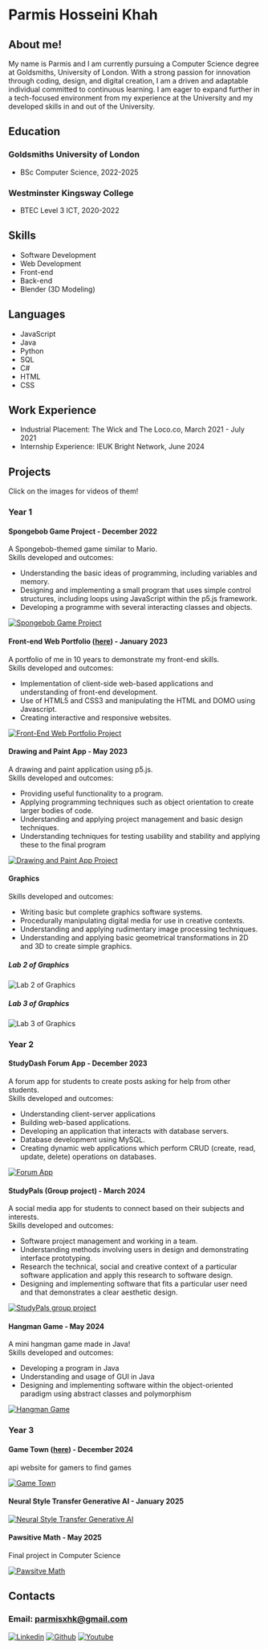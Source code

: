 # Parmis Hosseini Khah

## About me!
My name is Parmis and I am currently pursuing a Computer Science degree at Goldsmiths, University of London. With a strong passion for innovation through coding, design, and digital creation, I am a driven and adaptable individual committed to continuous learning. I am eager to expand further in a tech-focused environment from my experience at the University and my developed skills in and out of the University.

## Education
### Goldsmiths University of London
- BSc Computer Science, 2022-2025
  
### Westminster Kingsway College
- BTEC Level 3 ICT, 2020-2022

## Skills 
- Software Development
- Web Development
- Front-end
- Back-end
- Blender (3D Modeling)

## Languages
- JavaScript
- Java
- Python  
- SQL
- C#
- HTML
- CSS  

## Work Experience
- Industrial Placement: The Wick and The Loco.co, March 2021 - July 2021
- Internship Experience: IEUK Bright Network, June 2024

## Projects
Click on the images for videos of them!

### Year 1
#### Spongebob Game Project - December 2022
A Spongebob-themed game similar to Mario.  
Skills developed and outcomes:
- Understanding the basic ideas of programming, including variables and memory.
- Designing and implementing a small program that uses simple control structures, including loops using JavaScript within the p5.js framework.
- Developing a programme with several interacting classes and objects.

[![Spongebob Game Project](img/spongebobgame.png)](https://youtu.be/z0VvyjetMWs)

#### Front-end Web Portfolio ([here](https://doc.gold.ac.uk/~phoss001/portfolio/)) - January 2023
A portfolio of me in 10 years to demonstrate my front-end skills.  
Skills developed and outcomes:
- Implementation of client-side web-based applications and understanding of front-end development.
- Use of HTML5 and CSS3 and manipulating the HTML and DOMO using Javascript.
- Creating interactive and responsive websites.

[![Front-End Web Portfolio Project](img/portfoliofrontend.png)](https://youtu.be/mEyZJBZtSr4)

#### Drawing and Paint App - May 2023
A drawing and paint application using p5.js.  
Skills developed and outcomes:
- Providing useful functionality to a program.
- Applying programming techniques such as object orientation to create larger bodies of code.
- Understanding and applying project management and basic design techniques.
- Understanding techniques for testing usability and stability and applying these to the final program

[![Drawing and Paint App Project](img/paintapp.png)](https://youtu.be/aB5QlNL5TWs)

#### Graphics
Skills developed and outcomes:
- Writing basic but complete graphics software systems.
- Procedurally manipulating digital media for use in creative contexts.
- Understanding and applying rudimentary image processing techniques.
- Understanding and applying basic geometrical transformations in 2D and 3D to create simple graphics.

##### Lab 2 of Graphics
![Lab 2 of Graphics](img/graphicslab2.gif)
  
##### Lab 3 of Graphics
![Lab 3 of Graphics](img/graphicslab3.gif)

### Year 2
#### StudyDash Forum App - December 2023
A forum app for students to create posts asking for help from other students.  
Skills developed and outcomes:
- Understanding client-server applications
- Building web-based applications.
- Developing an application that interacts with database servers.
- Database development using MySQL.
- Creating dynamic web applications which perform CRUD (create, read, update, delete) operations on databases.

[![Forum App](img/forumapp.png)](https://youtu.be/JsA9xff8I6g)

#### StudyPals (Group project) - March 2024
A social media app for students to connect based on their subjects and interests.  
Skills developed and outcomes:
- Software project management and working in a team.
- Understanding methods involving users in design and demonstrating interface prototyping.
- Research the technical, social and creative context of a particular software application and apply this research to software design.
- Designing and implementing software that fits a particular user need and that demonstrates a clear aesthetic design.

[![StudyPals group project](img/studypals.png)](https://youtu.be/KJ54NI7sPEw)

#### Hangman Game - May 2024
A mini hangman game made in Java!  
Skills developed and outcomes:
- Developing a program in Java
- Understanding and usage of GUI in Java
- Designing and implementing software within the object-oriented paradigm using abstract classes and polymorphism

[![Hangman Game](img/hangmangame.png)](https://youtu.be/wcIYczXa9Os)

### Year 3
#### Game Town ([here](https://www.doc.gold.ac.uk/usr/351/)) - December 2024
api website for gamers to find games

[![Game Town](img/gametown.png)](https://youtu.be/dQ27kgWKWXs?si=PV8N7wikCZBDePYB)  

#### Neural Style Transfer Generative AI - January 2025

[![Neural Style Transfer Generative AI](img/nstAI.png)](https://youtu.be/ht6_42KCTm0?si=hJtVy4jXz8sqNyDY)  

#### Pawsitive Math - May 2025
Final project in Computer Science

[![Pawsitve Math](img/pawsitivemath.png)](https://youtu.be/ULpqg8BWvSs?si=jjfFCfsgnvbsBbVc)  

## Contacts
### Email: parmisxhk@gmail.com
[![Linkedin](img/linkedin.png)](https://www.linkedin.com/in/parmis-hosseini-khah-55308b29a/)
[![Github](img/github.png)](https://github.com/parmisx/)
[![Youtube](img/youtube.png)](https://www.youtube.com/@Parmisxhk)
